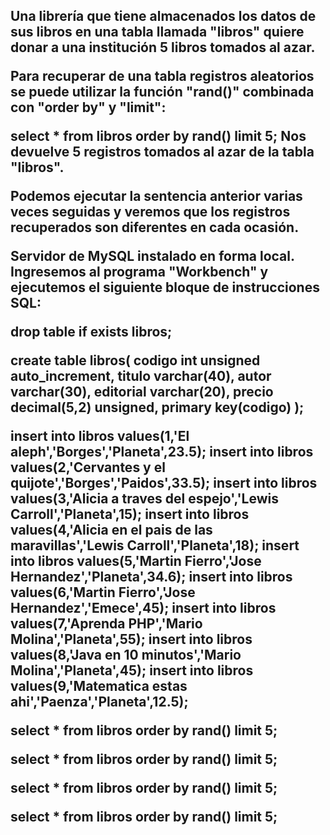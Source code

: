 <h2>Una librería que tiene almacenados los datos de sus libros en una tabla llamada "libros" quiere donar a una institución 5 libros tomados al azar.

Para recuperar de una tabla registros aleatorios se puede utilizar la función "rand()" combinada con "order by" y "limit":

 select * from libros
  order by rand()
  limit 5;
Nos devuelve 5 registros tomados al azar de la tabla "libros".

Podemos ejecutar la sentencia anterior varias veces seguidas y veremos que los registros recuperados son diferentes en cada ocasión.

Servidor de MySQL instalado en forma local.
Ingresemos al programa "Workbench" y ejecutemos el siguiente bloque de instrucciones SQL:

drop table if exists libros;

create table libros(
  codigo int unsigned auto_increment,
  titulo varchar(40),
  autor varchar(30),
  editorial varchar(20),
  precio decimal(5,2) unsigned,
  primary key(codigo)
 );

insert into libros values(1,'El aleph','Borges','Planeta',23.5);
insert into libros values(2,'Cervantes y el quijote','Borges','Paidos',33.5);
insert into libros 
   values(3,'Alicia a traves del espejo','Lewis Carroll','Planeta',15);
insert into libros 
   values(4,'Alicia en el pais de las maravillas','Lewis Carroll','Planeta',18);
insert into libros values(5,'Martin Fierro','Jose Hernandez','Planeta',34.6);
insert into libros values(6,'Martin Fierro','Jose Hernandez','Emece',45);
insert into libros values(7,'Aprenda PHP','Mario Molina','Planeta',55);
insert into libros values(8,'Java en 10 minutos','Mario Molina','Planeta',45);
insert into libros values(9,'Matematica estas ahi','Paenza','Planeta',12.5);

select * from libros
  order by rand()
  limit 5;

select * from libros order by rand() limit 5;

select * from libros order by rand() limit 5;

select * from libros order by rand() limit 5; </h2>